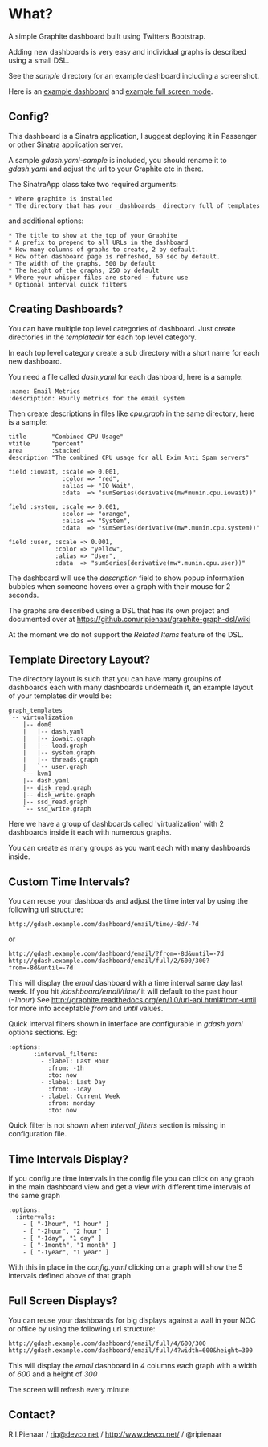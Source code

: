 What?
=====

A simple Graphite dashboard built using Twitters Bootstrap.

Adding new dashboards is very easy and individual graphs is
described using a small DSL.

See the _sample_ directory for an example dashboard including
a screenshot.

Here is an [example dashboard](/images/email.png) and [example full screen mode](/images/email-full-screen.png).

Config?
-------

This dashboard is a Sinatra application, I suggest deploying it
in Passenger or other Sinatra application server.

A sample _gdash.yaml-sample_ is included, you should rename it to
_gdash.yaml_ and adjust the url to your Graphite etc in there.

The SinatraApp class take two required arguments:

    * Where graphite is installed
    * The directory that has your _dashboards_ directory full of templates

and additional options:

    * The title to show at the top of your Graphite
    * A prefix to prepend to all URLs in the dashboard
    * How many columns of graphs to create, 2 by default.
    * How often dashboard page is refreshed, 60 sec by default.
    * The width of the graphs, 500 by default
    * The height of the graphs, 250 by default
    * Where your whisper files are stored - future use
    * Optional interval quick filters

Creating Dashboards?
--------------------

You can have multiple top level categories of dashboard.  Just create directories
in the _templatedir_ for each top level category.

In each top level category create a sub directory with a short name for each new dashboard.

You need a file called _dash.yaml_ for each dashboard, here is a sample:

    :name: Email Metrics
    :description: Hourly metrics for the email system

Then create descriptions in files like _cpu.graph_ in the same directory, here
is a sample:

    title       "Combined CPU Usage"
    vtitle      "percent"
    area        :stacked
    description "The combined CPU usage for all Exim Anti Spam servers"

    field :iowait, :scale => 0.001,
                   :color => "red",
                   :alias => "IO Wait",
                   :data  => "sumSeries(derivative(mw*munin.cpu.iowait))"

    field :system, :scale => 0.001,
                   :color => "orange",
                   :alias => "System",
                   :data  => "sumSeries(derivative(mw*.munin.cpu.system))"

    field :user, :scale => 0.001,
                 :color => "yellow",
                 :alias => "User",
                 :data  => "sumSeries(derivative(mw*.munin.cpu.user))"

The dashboard will use the _description_ field to show popup information bubbles
when someone hovers over a graph with their mouse for 2 seconds.

The graphs are described using a DSL that has its own project and documented
over at https://github.com/ripienaar/graphite-graph-dsl/wiki

At the moment we do not support the _Related Items_ feature of the DSL.

Template Directory Layout?
--------------------------

The directory layout is such that you can have many groupins of dashboards each with
many dashboards underneath it, an example layout of your templates dir would be:

	graph_templates
	`-- virtualization
	    |-- dom0
	    |   |-- dash.yaml
	    |   |-- iowait.graph
	    |   |-- load.graph
	    |   |-- system.graph
	    |   |-- threads.graph
	    |   `-- user.graph
	    `-- kvm1
		|-- dash.yaml
		|-- disk_read.graph
		|-- disk_write.graph
		|-- ssd_read.graph
		`-- ssd_write.graph

Here we have a group of dashboards called 'virtualization' with 2 dashboards inside it
each with numerous graphs.

You can create as many groups as you want each with many dashboards inside.

Custom Time Intervals?
--------------------

You can reuse your dashboards and adjust the time interval by using the following url
structure:

    http://gdash.example.com/dashboard/email/time/-8d/-7d

or

    http://gdash.example.com/dashboard/email/?from=-8d&until=-7d
    http://gdash.example.com/dashboard/email/full/2/600/300?from=-8d&until=-7d

This will display the _email_ dashboard with a time interval same day last week.
If you hit */dashboard/email/time/* it will default to the past hour (*-1hour*)
See http://graphite.readthedocs.org/en/1.0/url-api.html#from-until for more info
acceptable *from* and *until* values.

Quick interval filters shown in interface are configurable in _gdash.yaml_ options sections. Eg:

	:options:
           :interval_filters:
             - :label: Last Hour
               :from: -1h
               :to: now
             - :label: Last Day
               :from: -1day
             - :label: Current Week
               :from: monday
               :to: now

Quick filter is not shown when *interval_filters* section is missing in configuration file.

Time Intervals Display?
-----------------------

If you configure time intervals in the config file you can click on any graph in
the main dashboard view and get a view with different time intervals of the same
graph

	:options:
	  :intervals:
	    - [ "-1hour", "1 hour" ]
	    - [ "-2hour", "2 hour" ]
	    - [ "-1day", "1 day" ]
	    - [ "-1month", "1 month" ]
	    - [ "-1year", "1 year" ]

With this in place in the _config.yaml_ clicking on a graph will show the 5 intervals
defined above of that graph

Full Screen Displays?
---------------------

You can reuse your dashboards for big displays against a wall in your NOC or office
by using the following url structure:

    http://gdash.example.com/dashboard/email/full/4/600/300
    http://gdash.example.com/dashboard/email/full/4?width=600&height=300

This will display the _email_ dashboard in _4_ columns each graph with a width of
_600_ and a height of _300_

The screen will refresh every minute

Contact?
--------

R.I.Pienaar / rip@devco.net / http://www.devco.net/ / @ripienaar

